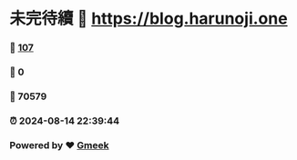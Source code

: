 # 未完待續 :link: https://blog.harunoji.one 
### :page_facing_up: [107](https://blog.harunoji.one/tag.html) 
### :speech_balloon: 0 
### :hibiscus: 70579 
### :alarm_clock: 2024-08-14 22:39:44 
### Powered by :heart: [Gmeek](https://github.com/Meekdai/Gmeek)
